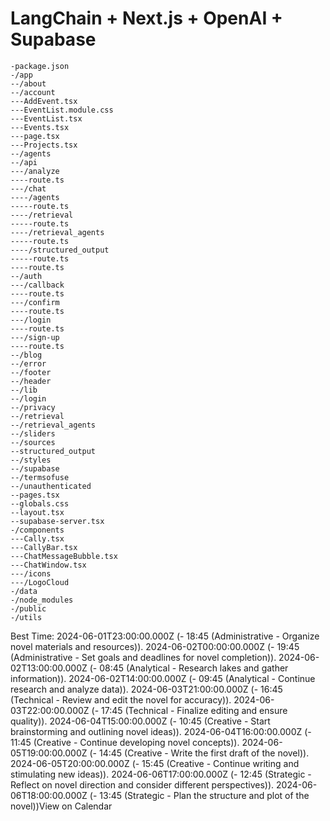 # LangChain + Next.js + OpenAI + Supabase

```
-package.json
-/app
--/about
--/account
---AddEvent.tsx
---EventList.module.css
---EventList.tsx
---Events.tsx
---page.tsx
---Projects.tsx
--/agents
--/api
---/analyze
----route.ts
---/chat
----/agents
-----route.ts
----/retrieval
-----route.ts
----/retrieval_agents
-----route.ts
----/structured_output
-----route.ts
----route.ts
--/auth
---/callback
----route.ts
---/confirm
----route.ts
---/login
----route.ts
---/sign-up
----route.ts
--/blog
--/error
--/footer
--/header
--/lib
--/login
--/privacy
--/retrieval
--/retrieval_agents
--/sliders
--/sources
--structured_output
--/styles
--/supabase
--/termsofuse
--/unauthenticated
--pages.tsx
--globals.css
--layout.tsx
--supabase-server.tsx
-/components
---Cally.tsx
---CallyBar.tsx
---ChatMessageBubble.tsx
---ChatWindow.tsx
---/icons
---/LogoCloud
-/data
-/node_modules
-/public
-/utils
```

Best Time: 2024-06-01T23:00:00.000Z (- 18:45 (Administrative - Organize novel materials and resources)). 2024-06-02T00:00:00.000Z (- 19:45 (Administrative - Set goals and deadlines for novel completion)). 2024-06-02T13:00:00.000Z (- 08:45 (Analytical - Research lakes and gather information)). 2024-06-02T14:00:00.000Z (- 09:45 (Analytical - Continue research and analyze data)). 2024-06-03T21:00:00.000Z (- 16:45 (Technical - Review and edit the novel for accuracy)). 2024-06-03T22:00:00.000Z (- 17:45 (Technical - Finalize editing and ensure quality)). 2024-06-04T15:00:00.000Z (- 10:45 (Creative - Start brainstorming and outlining novel ideas)). 2024-06-04T16:00:00.000Z (- 11:45 (Creative - Continue developing novel concepts)). 2024-06-05T19:00:00.000Z (- 14:45 (Creative - Write the first draft of the novel)). 2024-06-05T20:00:00.000Z (- 15:45 (Creative - Continue writing and stimulating new ideas)). 2024-06-06T17:00:00.000Z (- 12:45 (Strategic - Reflect on novel direction and consider different perspectives)). 2024-06-06T18:00:00.000Z (- 13:45 (Strategic - Plan the structure and plot of the novel))View on Calendar
